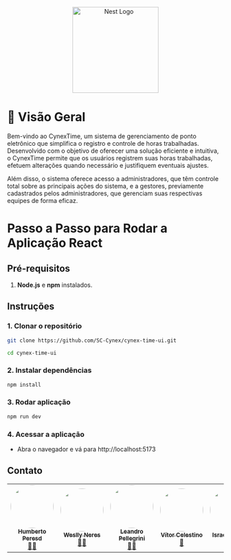 <p align="center">
  <a href="http://nestjs.com/" target="blank"><img src="https://www.svgrepo.com/show/452092/react.svg" width="200" alt="Nest Logo" /></a>
</p>

# 🧠 Visão Geral

Bem-vindo ao CynexTime, um sistema de gerenciamento de ponto eletrônico que simplifica o registro e controle de horas trabalhadas. Desenvolvido com o objetivo de oferecer uma solução eficiente e intuitiva, o CynexTime permite que os usuários registrem suas horas trabalhadas, efetuem alterações quando necessário e justifiquem eventuais ajustes.

Além disso, o sistema oferece acesso a administradores, que têm controle total sobre as principais ações do sistema, e a gestores, previamente cadastrados pelos administradores, que gerenciam suas respectivas equipes de forma eficaz.

# Passo a Passo para Rodar a Aplicação React

## Pré-requisitos

1. **Node.js** e **npm** instalados.

## Instruções

### 1. Clonar o repositório

```bash
git clone https://github.com/SC-Cynex/cynex-time-ui.git
```
```bash
cd cynex-time-ui
```

### 2. Instalar dependências
```bash
npm install
```
### 3. Rodar aplicação
```bash
npm run dev
```
### 4. Acessar a aplicação
- Abra o navegador e vá para http://localhost:5173

## Contato

<table align="center">
  <tr>
    <td align="center"><a href="https://github.com/humberto-peres"><img style="border-radius: 50%;" src="https://avatars.githubusercontent.com/u/118866895?s=400&u=a12412e21705d58ab604be67c1e1431c80174b64&v=4" width="100px;" alt=""/><br /><sub><b>Humberto Peresd</b></sub></a><br /><a href="https://rocketseat.com.br/" title="Rocketseat">👨‍🚀</a></td>
    <td align="center"><a href="https://github.com/WesllyHn"><img style="border-radius: 50%;" src="https://avatars.githubusercontent.com/u/117309594?v=4" width="100px;" alt=""/><br /><sub><b>Weslly Neres</b></sub></a><br /><a href="https://rocketseat.com.br/" title="Rocketseat">👨‍🚀</a></td>
    <td align="center"><a href="https://github.com/Pellegr1n1"><img style="border-radius: 50%;" src="https://avatars.githubusercontent.com/u/119978954?v=4" width="100px;" alt=""/><br /><sub><b>Leandro Pellegrini</b></sub></a><br /><a href="https://rocketseat.com.br/" title="Rocketseat">👨‍🚀</a></td>
    <td align="center"><a href="https://github.com/v0cs"><img style="border-radius: 50%;" src="https://avatars.githubusercontent.com/u/104214178?v=4" width="100px;" alt=""/><br /><sub><b>Vítor Celestino</b></sub></a><br /><a href="https://rocketseat.com.br/" title="Rocketseat">🚀</a></td>
    <td align="center"><a href="https://github.com/icl00ud"><img style="border-radius: 50%;" src="https://avatars.githubusercontent.com/u/98751190?v=4" width="100px;" alt=""/><br /><sub><b>Israel Moreira</b></sub></a><br /><a href="https://rocketseat.com.br/" title="Rocketseat">🚀</a></td>
  </tr>
